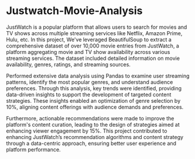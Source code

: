 # Justwatch-Movie-Analysis
JustWatch is a popular platform that allows users to search for movies and TV shows across multiple streaming services like Netflix, Amazon Prime, Hulu, etc. In this project, We've  leveraged BeautifulSoup to extract a comprehensive dataset of over 10,000 movie entries from JustWatch, a platform aggregating movie and TV show availability across various streaming services. The dataset included detailed information on movie availability, genres, ratings, and streaming sources. 

Performed extensive data analysis using Pandas to examine user streaming patterns, identify the most popular genres, and understand audience preferences. Through this analysis, key trends were identified, providing data-driven insights to support the development of targeted content strategies. These insights enabled an optimization of genre selection by 10%, aligning content offerings with audience demands and preferences.

Furthermore, actionable recommendations were made to improve the platform's content curation, leading to the design of strategies aimed at enhancing viewer engagement by 15%. This project contributed to enhancing JustWatch’s recommendation algorithms and content strategy through a data-centric approach, ensuring better user experience and platform performance.
